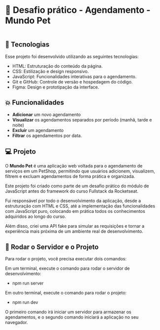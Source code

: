 <h1> 🚀 Desafio prático - Agendamento - Mundo Pet</h1>

<p align="center">
  <img alt="" src="">
</p>

## 🚀 Tecnologias

Esse projeto foi desenvolvido utilizando as seguintes tecnologias:

- HTML: Estruturação do conteúdo da página.
- CSS: Estilização e design responsivo.
- JavaScript: Funcionalidades interativas para o agendamento.
- Git e GitHub: Controle de versão e hospedagem do código.
- Figma: Design e prototipação da interface.

## 💥 Funcionalidades

- **Adicionar** um novo agendamento
- **Visualizar** os agendamentos separados por período (manhã, tarde e noite)
- **Excluir** um agendamento
- **Filtrar** os agendamentos por data.

## 💻 Projeto
O **Mundo Pet** é uma aplicação web voltada para o agendamento de serviços em um PetShop, permitindo que usuários adicionem, visualizem, filtrem e excluam agendamentos de forma prática e organizada.  

Este projeto foi criado como parte de um desafio prático do módulo de JavaScript antes do framework do curso Fullstack da Rocketseat.

Fui responsável por todo o desenvolvimento da aplicação, desde a estruturação com HTML e CSS, até a implementação das funcionalidades com JavaScript puro, colocando em prática todos os conhecimentos adquiridos ao longo do curso.

Além disso, criei uma API fake para simular as requisições e tornar a experiência mais próxima de um ambiente real de desenvolvimento.

## 🌟 Rodar o Servidor e o Projeto
Para rodar o projeto, você precisa executar dois comandos:

Em um terminal, execute o comando para rodar o servidor de desenvolvimento:<br>
- npm run server

Em outro terminal, execute o comando para rodar o projeto:<br>
- npm run dev

O primeiro comando irá iniciar um servidor para armazenar os agendamentos, e o segundo comando iniciará a aplicação no seu navegador.
